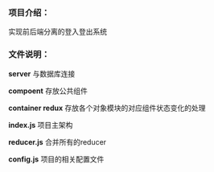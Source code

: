 ### 项目介绍：
实现前后端分离的登入登出系统

### 文件说明：
**server**
与数据库连接

**compoent**
存放公共组件

**container redux**
存放各个对象模块的对应组件状态变化的处理

**index.js**
项目主架构

**reducer.js**
合并所有的reducer

**config.js**
项目的相关配置文件


